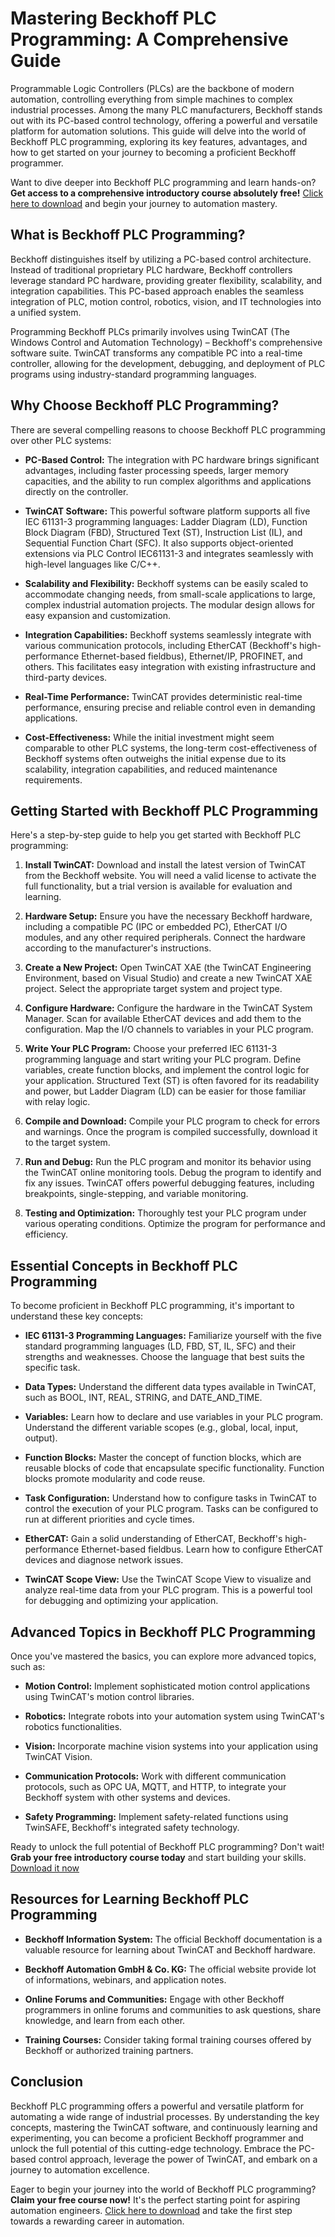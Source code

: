 # Mastering Beckhoff PLC Programming: A Comprehensive Guide

Programmable Logic Controllers (PLCs) are the backbone of modern automation, controlling everything from simple machines to complex industrial processes. Among the many PLC manufacturers, Beckhoff stands out with its PC-based control technology, offering a powerful and versatile platform for automation solutions. This guide will delve into the world of Beckhoff PLC programming, exploring its key features, advantages, and how to get started on your journey to becoming a proficient Beckhoff programmer.

Want to dive deeper into Beckhoff PLC programming and learn hands-on? **Get access to a comprehensive introductory course absolutely free!** [Click here to download](https://udemywork.com/beckhoff-plc-programming) and begin your journey to automation mastery.

## What is Beckhoff PLC Programming?

Beckhoff distinguishes itself by utilizing a PC-based control architecture. Instead of traditional proprietary PLC hardware, Beckhoff controllers leverage standard PC hardware, providing greater flexibility, scalability, and integration capabilities. This PC-based approach enables the seamless integration of PLC, motion control, robotics, vision, and IT technologies into a unified system.

Programming Beckhoff PLCs primarily involves using TwinCAT (The Windows Control and Automation Technology) – Beckhoff's comprehensive software suite. TwinCAT transforms any compatible PC into a real-time controller, allowing for the development, debugging, and deployment of PLC programs using industry-standard programming languages.

## Why Choose Beckhoff PLC Programming?

There are several compelling reasons to choose Beckhoff PLC programming over other PLC systems:

*   **PC-Based Control:**  The integration with PC hardware brings significant advantages, including faster processing speeds, larger memory capacities, and the ability to run complex algorithms and applications directly on the controller.

*   **TwinCAT Software:** This powerful software platform supports all five IEC 61131-3 programming languages: Ladder Diagram (LD), Function Block Diagram (FBD), Structured Text (ST), Instruction List (IL), and Sequential Function Chart (SFC).  It also supports object-oriented extensions via PLC Control IEC61131-3 and integrates seamlessly with high-level languages like C/C++.

*   **Scalability and Flexibility:**  Beckhoff systems can be easily scaled to accommodate changing needs, from small-scale applications to large, complex industrial automation projects. The modular design allows for easy expansion and customization.

*   **Integration Capabilities:**  Beckhoff systems seamlessly integrate with various communication protocols, including EtherCAT (Beckhoff's high-performance Ethernet-based fieldbus), Ethernet/IP, PROFINET, and others. This facilitates easy integration with existing infrastructure and third-party devices.

*   **Real-Time Performance:**  TwinCAT provides deterministic real-time performance, ensuring precise and reliable control even in demanding applications.

*   **Cost-Effectiveness:** While the initial investment might seem comparable to other PLC systems, the long-term cost-effectiveness of Beckhoff systems often outweighs the initial expense due to its scalability, integration capabilities, and reduced maintenance requirements.

## Getting Started with Beckhoff PLC Programming

Here's a step-by-step guide to help you get started with Beckhoff PLC programming:

1.  **Install TwinCAT:** Download and install the latest version of TwinCAT from the Beckhoff website.  You will need a valid license to activate the full functionality, but a trial version is available for evaluation and learning.

2.  **Hardware Setup:** Ensure you have the necessary Beckhoff hardware, including a compatible PC (IPC or embedded PC), EtherCAT I/O modules, and any other required peripherals. Connect the hardware according to the manufacturer's instructions.

3.  **Create a New Project:**  Open TwinCAT XAE (the TwinCAT Engineering Environment, based on Visual Studio) and create a new TwinCAT XAE project. Select the appropriate target system and project type.

4.  **Configure Hardware:** Configure the hardware in the TwinCAT System Manager. Scan for available EtherCAT devices and add them to the configuration.  Map the I/O channels to variables in your PLC program.

5.  **Write Your PLC Program:**  Choose your preferred IEC 61131-3 programming language and start writing your PLC program. Define variables, create function blocks, and implement the control logic for your application.  Structured Text (ST) is often favored for its readability and power, but Ladder Diagram (LD) can be easier for those familiar with relay logic.

6.  **Compile and Download:** Compile your PLC program to check for errors and warnings. Once the program is compiled successfully, download it to the target system.

7.  **Run and Debug:** Run the PLC program and monitor its behavior using the TwinCAT online monitoring tools. Debug the program to identify and fix any issues.  TwinCAT offers powerful debugging features, including breakpoints, single-stepping, and variable monitoring.

8.  **Testing and Optimization:** Thoroughly test your PLC program under various operating conditions. Optimize the program for performance and efficiency.

## Essential Concepts in Beckhoff PLC Programming

To become proficient in Beckhoff PLC programming, it's important to understand these key concepts:

*   **IEC 61131-3 Programming Languages:**  Familiarize yourself with the five standard programming languages (LD, FBD, ST, IL, SFC) and their strengths and weaknesses. Choose the language that best suits the specific task.

*   **Data Types:** Understand the different data types available in TwinCAT, such as BOOL, INT, REAL, STRING, and DATE_AND_TIME.

*   **Variables:** Learn how to declare and use variables in your PLC program. Understand the different variable scopes (e.g., global, local, input, output).

*   **Function Blocks:** Master the concept of function blocks, which are reusable blocks of code that encapsulate specific functionality. Function blocks promote modularity and code reuse.

*   **Task Configuration:** Understand how to configure tasks in TwinCAT to control the execution of your PLC program. Tasks can be configured to run at different priorities and cycle times.

*   **EtherCAT:** Gain a solid understanding of EtherCAT, Beckhoff's high-performance Ethernet-based fieldbus. Learn how to configure EtherCAT devices and diagnose network issues.

*   **TwinCAT Scope View:** Use the TwinCAT Scope View to visualize and analyze real-time data from your PLC program. This is a powerful tool for debugging and optimizing your application.

## Advanced Topics in Beckhoff PLC Programming

Once you've mastered the basics, you can explore more advanced topics, such as:

*   **Motion Control:** Implement sophisticated motion control applications using TwinCAT's motion control libraries.

*   **Robotics:** Integrate robots into your automation system using TwinCAT's robotics functionalities.

*   **Vision:** Incorporate machine vision systems into your application using TwinCAT Vision.

*   **Communication Protocols:**  Work with different communication protocols, such as OPC UA, MQTT, and HTTP, to integrate your Beckhoff system with other systems and devices.

*   **Safety Programming:** Implement safety-related functions using TwinSAFE, Beckhoff's integrated safety technology.

Ready to unlock the full potential of Beckhoff PLC programming?  Don't wait! **Grab your free introductory course today** and start building your skills. [Download it now](https://udemywork.com/beckhoff-plc-programming)

## Resources for Learning Beckhoff PLC Programming

*   **Beckhoff Information System:** The official Beckhoff documentation is a valuable resource for learning about TwinCAT and Beckhoff hardware.

*   **Beckhoff Automation GmbH & Co. KG:** The official website provide lot of informations, webinars, and application notes.

*   **Online Forums and Communities:** Engage with other Beckhoff programmers in online forums and communities to ask questions, share knowledge, and learn from each other.

*   **Training Courses:** Consider taking formal training courses offered by Beckhoff or authorized training partners.

## Conclusion

Beckhoff PLC programming offers a powerful and versatile platform for automating a wide range of industrial processes. By understanding the key concepts, mastering the TwinCAT software, and continuously learning and experimenting, you can become a proficient Beckhoff programmer and unlock the full potential of this cutting-edge technology.  Embrace the PC-based control approach, leverage the power of TwinCAT, and embark on a journey to automation excellence.

Eager to begin your journey into the world of Beckhoff PLC programming?  **Claim your free course now!**  It's the perfect starting point for aspiring automation engineers. [Click here to download](https://udemywork.com/beckhoff-plc-programming) and take the first step towards a rewarding career in automation.
